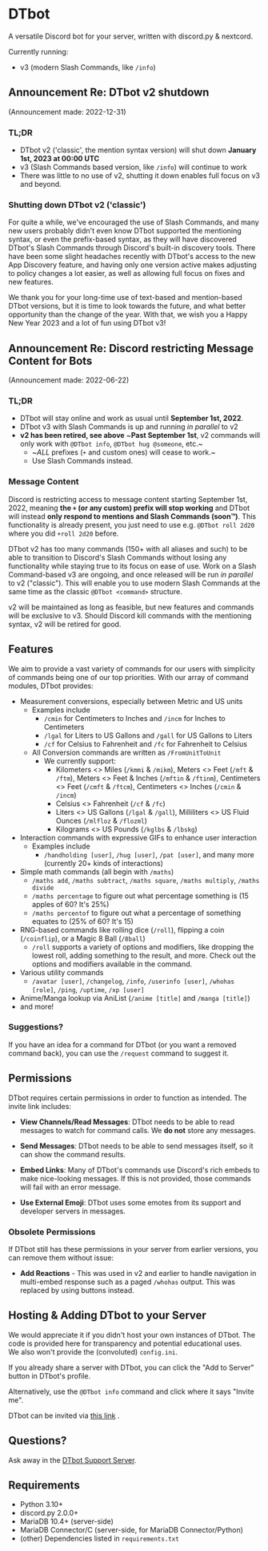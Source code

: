 # DTbot

A versatile Discord bot for your server, written with discord.py & nextcord.

Currently running:

* v3 (modern Slash Commands, like `/info`)

## Announcement Re: DTbot v2 shutdown
(Announcement made: 2022-12-31)

### TL;DR

* DTbot v2 ('classic', the mention syntax version) will shut down **January 1st, 2023 at 00:00 UTC**
* v3 (Slash Commands based version, like `/info`) will continue to work
* There was little to no use of v2, shutting it down enables full focus on v3 and beyond.

### Shutting down DTbot v2 ('classic')

For quite a while, we've encouraged the use of Slash Commands, and many new users probably didn't even know DTbot
supported the mentioning syntax, or even the prefix-based syntax, as they will have discovered DTbot's Slash 
Commands through Discord's built-in discovery tools.
There have been some slight headaches recently with DTbot's access to the new App Discovery feature, and having only
one version active makes adjusting to policy changes a lot easier, as well as allowing full focus on fixes and new
features.

We thank you for your long-time use of text-based and mention-based DTbot versions, but it is time to look towards
the future, and what better opportunity than the change of the year. With that, we wish you a Happy New Year 2023 and
a lot of fun using DTbot v3!

## Announcement Re: Discord restricting Message Content for Bots
(Announcement made: 2022-06-22)

### TL;DR

* DTbot will stay online and work as usual until **September 1st, 2022**.
* DTbot v3 with Slash Commands is up and running *in parallel* to v2
* **v2 has been retired, see above** ~**Past September 1st**, v2 commands will only work with `@DTbot info`, `@DTbot hug @someone`, etc.~
    * ~*ALL* prefixes (`+` and custom ones) will cease to work.~
    * Use Slash Commands instead.

### Message Content

Discord is restricting access to message content starting September 1st, 2022, meaning **the `+` (or any custom)
prefix will stop working** and DTbot will instead **only respond to mentions and Slash Commands (soon™)**. This
functionality is already present, you just need to use e.g. `@DTbot roll 2d20` where you did `+roll 2d20` before.

DTbot v2 has too many commands (150+ with all aliases and such) to be able to transition to Discord's Slash
Commands without losing any functionality while staying true to its focus on ease of use.
Work on a Slash Command-based v3 are ongoing, and once released will be run *in parallel* to v2 ("classic"). This will
enable you to use modern Slash Commands at the same time as the classic `@DTbot <command>` structure.

v2 will be maintained as long as feasible, but new features and commands will be exclusive to v3. Should Discord
kill commands with the mentioning syntax, v2 will be retired for good.

## Features

We aim to provide a vast variety of commands for our users with simplicity of commands being one of our top priorities.
With our array of command modules, DTbot provides:

* Measurement conversions, especially between Metric and US units
    * Examples include
        * `/cmin` for Centimeters to Inches and `/incm` for Inches to Centimeters
        * `/lgal` for Liters to US Gallons and `/gall` for US Gallons to Liters
        * `/cf` for Celsius to Fahrenheit and `/fc` for Fahrenheit to Celsius
    * All Conversion commands are written as `/FromUnitToUnit`
        * We currently support:
            * Kilometers <> Miles (`/kmmi` & `/mikm`), Meters <> Feet (`/mft` & `/ftm`), Meters <> Feet & Inches
              (`/mftin` & `/ftinm`), Centimeters <> Feet (`/cmft` & `/ftcm`), Centimeters <> Inches  (`/cmin` & `/incm`)
            * Celsius <> Fahrenheit (`/cf` & `/fc`)
            * Liters <> US Gallons (`/lgal` & `/gall`), Milliliters <> US Fluid Ounces (`/mlfloz` & `/flozml`)
            * Kilograms <> US Pounds (`/kglbs` & `/lbskg`)
* Interaction commands with expressive GIFs to enhance user interaction
    * Examples include
        * `/handholding [user]`, `/hug [user]`, `/pat [user]`, and many more (currently 20+ kinds of interactions)
* Simple math commands (all begin with `/maths`)
    * `/maths add`, `/maths subtract`, `/maths square`, `/maths multiply`, `/maths divide`
    * `/maths percentage` to figure out what percentage something is (15 apples of 60? It's 25%)
    * `/maths percentof` to figure out what a percentage of something equates to (25% of 60? It's 15)
* RNG-based commands like rolling dice (`/roll`), flipping a coin (`/coinflip`), or a Magic 8 Ball (`/8ball`)
    * `/roll` supports a variety of options and modifiers, like dropping the lowest roll, adding something to the
      result, and more. Check out the options and modifiers available in the command.
* Various utility commands
    * `/avatar [user]`, `/changelog`, `/info`, `/userinfo [user]`, `/whohas [role]`, `/ping`, `/uptime`, `/xp [user]`
* Anime/Manga lookup via AniList (`/anime [title]` and `/manga [title]`)
* and more!

### Suggestions?

If you have an idea for a command for DTbot (or you want a removed command back), you can use the `/request` command to
suggest it.

## Permissions

DTbot requires certain permissions in order to function as intended. The invite link includes:

- **View Channels/Read Messages**: DTbot needs to be able to read messages to watch for command calls. We **do not**
  store any messages.

- **Send Messages**: DTbot needs to be able to send messages itself, so it can show the command results.

- **Embed Links**: Many of DTbot's commands use Discord's rich embeds to make nice-looking messages. If this is not
  provided, those commands will fail with an error message.

- **Use External Emoji**: DTbot uses some emotes from its support and developer servers in messages.

### Obsolete Permissions

If DTbot still has these permissions in your server from earlier versions, you can remove them without issue:

- **Add Reactions** - This was used in v2 and earlier to handle navigation in multi-embed response such as a paged
  `/whohas` output. This was replaced by using buttons instead.

## Hosting & Adding DTbot to your Server

We would appreciate it if you didn't host your own instances of DTbot. The code is provided here for transparency and
potential educational uses.<br>
We also won't provide the (convoluted) `config.ini`.

If you already share a server with DTbot, you can click the "Add to Server" button in DTbot's profile.

Alternatively, use the `@DTbot info` command and click where it says "Invite me".

DTbot can be invited
via [this link](https://discord.com/api/oauth2/authorize?client_id=472730689599569921&permissions=281600&scope=applications.commands%20bot)
.

## Questions?

Ask away in the [DTbot Support Server](https://discord.gg/kSPMd2v).

## Requirements

* Python 3.10+
* discord.py 2.0.0+
* MariaDB 10.4+ (server-side)
* MariaDB Connector/C (server-side, for MariaDB Connector/Python)
* (other) Dependencies listed in `requirements.txt`
